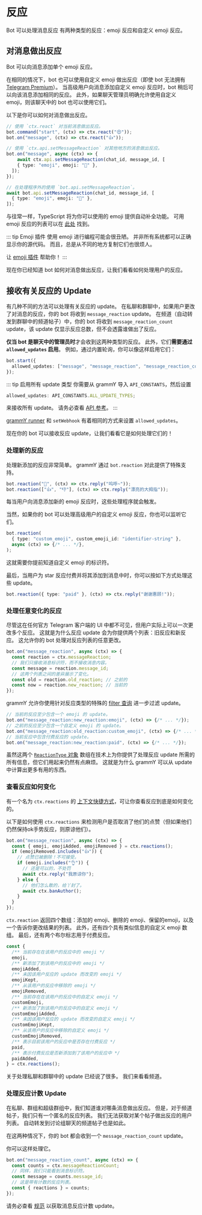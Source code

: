# 反应

Bot 可以处理消息反应
有两种类型的反应：emoji 反应和自定义 emoji 反应。

## 对消息做出反应

Bot 可以向消息添加单个 emoji 反应。

在相同的情况下，bot 也可以使用自定义 emoji 做出反应（即使 bot 无法拥有 [Telegram Premium](https://telegram.org/faq_premium?setln=en)）。
当高级用户向消息添加自定义 emoji 反应时，bot 稍后可以向该消息添加相同的反应。
此外，如果聊天管理员明确允许使用自定义 emoji，则该聊天中的 bot 也可以使用它们。

以下是你可以如何对消息做出反应。

```ts
// 使用 `ctx.react` 对当前消息做出反应。
bot.command("start", (ctx) => ctx.react("😍"));
bot.on("message", (ctx) => ctx.react("👍"));

// 使用 `ctx.api.setMessageReaction` 对其他地方的消息做出反应。
bot.on("message", async (ctx) => {
    await ctx.api.setMessageReaction(chat_id, message_id, [
    { type: "emoji", emoji: "🎉" },
  ]);
});

// 在处理程序外的使用 `bot.api.setMessageReaction`。
await bot.api.setMessageReaction(chat_id, message_id, [
  { type: "emoji", emoji: "💯" },
]);
```

与往常一样，TypeScript 将为你可以使用的 emoji 提供自动补全功能。
可用 emoji 反应的列表可以在 [此处](https://core.telegram.org/bots/api#reactiontypeemoji) 找到。

::: tip Emoji 插件
使用 emoji 进行编程可能会很丑陋。
并非所有系统都可以正确显示你的源代码。
而且，总是从不同的地方复制它们也很烦人。

让 [emoji 插件](../plugins/emoji#有用的反应数据) 帮助你！
:::

现在你已经知道 bot 如何对消息做出反应，让我们看看如何处理用户的反应。

## 接收有关反应的 Update

有几种不同的方法可以处理有关反应的 update。
在私聊和群聊中，如果用户更改了对消息的反应，你的 bot 将收到 `message_reaction` update。
在频道（自动转发到群聊中的频道帖子）中，你的 bot 将收到 `message_reaction_count` update，该 update 仅显示反应总数，但不会透露谁做出了反应。

**仅当 bot 是聊天中的管理员时**才会收到这两种类型的反应。
此外，它们**需要通过 `allowed_updates` 启用**。
例如，通过内置轮询，你可以像这样启用它们：

```ts
bot.start({
  allowed_updates: ["message", "message_reaction", "message_reaction_count"],
});
```

::: tip 启用所有 update 类型
你需要从 grammY 导入 `API_CONSTANTS`，然后设置

```ts
allowed_updates: API_CONSTANTS.ALL_UPDATE_TYPES;
```

来接收所有 update。
请务必查看 [API 参考](/ref/core/apiconstants#all-update-types)。
:::

[grammY runner](../plugins/runner#高级选项) 和 `setWebhook` 有着相同的方式来设置 `allowed_updates`。

现在你的 bot 可以接收反应 update，让我们看看它是如何处理它们的！

### 处理新的反应

处理新添加的反应非常简单。
grammY 通过 `bot.reaction` 对此提供了特殊支持。

```ts
bot.reaction("🎉", (ctx) => ctx.reply("呜呼~"));
bot.reaction(["👍", "👎"], (ctx) => ctx.reply("漂亮的大拇指"));
```

每当用户向消息添加新的 emoji 反应时，这些处理程序就会触发。

当然，如果你的 bot 可以处理高级用户的自定义 emoji 反应，你也可以监听它们。

```ts
bot.reaction(
  { type: "custom_emoji", custom_emoji_id: "identifier-string" },
  async (ctx) => {/* ... */},
);
```

这就需要你提前知道自定义 emoji 的标识符。

最后，当用户为 star 反应付费并将其添加到消息中时，你可以按如下方式处理这些 update。

```ts
bot.reaction({ type: "paid" }, (ctx) => ctx.reply("谢谢惠顾!"));
```

### 处理任意变化的反应

尽管这在任何官方 Telegram 客户端的 UI 中都不可见，但用户实际上可以一次更改多个反应。
这就是为什么反应 update 会为你提供两个列表：旧反应和新反应。
这允许你的 bot 处理对反应列表的任意更改。

```ts
bot.on("message_reaction", async (ctx) => {
  const reaction = ctx.messageReaction;
  // 我们只接收消息标识符，而不接收消息内容。
  const message = reaction.message_id;
  // 这两个列表之间的差异展示了变化。
  const old = reaction.old_reaction; // 之前的
  const now = reaction.new_reaction; // 当前的
});
```

grammY 允许你使用针对反应类型的特殊的 [filter 查询](./filter-queries) 进一步过滤 update。

```ts
// 当前的反应至少包含一个 emoji 的 update。
bot.on("message_reaction:new_reaction:emoji", (ctx) => {/* ... */});
// 之前的反应至少包含一个自定义 emoji 的 update。
bot.on("message_reaction:old_reaction:custom_emoji", (ctx) => {/* ... */});
// 当前反应中包含付费反应的 update。
bot.on("message_reaction:new_reaction:paid", (ctx) => {/* ... */});
```

虽然这两个 [`ReactionType` 对象](https://core.telegram.org/bots/api#reactiontype) 数组在技术上为你提供了处理反应 update 所需的所有信息，但它们用起来仍然有点麻烦。
这就是为什么 grammY 可以从 update 中计算出更多有用的东西。

### 查看反应如何变化

有一个名为 `ctx.reactions` 的 [上下文快捷方式](./context#快捷方式)，可让你查看反应到底是如何变化的。

以下是如何使用 `ctx.reactions` 来检测用户是否取消了他们的点赞（但如果他们仍然保持ok手势反应，则原谅他们）。

```ts
bot.on("message_reaction", async (ctx) => {
  const { emoji, emojiAdded, emojiRemoved } = ctx.reactions();
  if (emojiRemoved.includes("👍")) {
    // 点赞已被删除！不可接受。
    if (emoji.includes("👌")) {
      // 还是可以的，不处罚
      await ctx.reply("我原谅你");
    } else {
      // 他们怎么敢的，给丫封了。
      await ctx.banAuthor();
    }
  }
});
```

`ctx.reaction` 返回四个数组：添加的 emoji、删除的 emoji、保留的emoji，以及一个告诉你更改结果的列表。
此外，还有四个具有类似信息的自定义 emoji 数组。
最后，还有两个布尔标志用于付费反应。

```ts
const {
  /** 当前存在在该用户的反应中的 emoji */
  emoji,
  /** 新添加了到该用户的反应中的 emoji */
  emojiAdded,
  /** 未因该用户反应的 update 而改变的 emoji */
  emojiKept,
  /** 从该用户的反应中移除的 emoji */
  emojiRemoved,
  /** 当前存在在该用户的反应中的自定义 emoji */
  customEmoji,
  /** 新添加了到该用户的反应中的自定义 emoji */
  customEmojiAdded,
  /** 未因该用户反应的 update 而改变的自定义 emoji */
  customEmojiKept,
  /** 从该用户的反应中移除的自定义 emoji */
  customEmojiRemoved,
  /** 表示目前该用户的反应中是否存在付费反应 */
  paid,
  /** 表示付费反应是否新添加到了该用户的反应中 */
  paidAdded,
} = ctx.reactions();
```

关于处理私聊和群聊中的 update 已经说了很多。
我们来看看频道。

### 处理反应计数 Update

在私聊、群组和超级群组中，我们知道谁对哪条消息做出反应。
但是，对于频道帖子，我们只有一个匿名的反应列表。
我们无法获取对某个帖子做出反应的用户列表。
自动转发到讨论组聊天的频道帖子也是如此。

在这两种情况下，你的 bot 都会收到一个 `message_reaction_count` update。

你可以这样处理它。

```ts
bot.on("message_reaction_count", async (ctx) => {
  const counts = ctx.messageReactionCount;
  // 同样，我们只能看到消息标识符。
  const message = counts.message_id;
  // 这是带有计数的反应列表。
  const { reactions } = counts;
});
```

请务必查看 [规范](https://core.telegram.org/bots/api#messagereactioncountupdated) 以获取消息反应计数 update。
